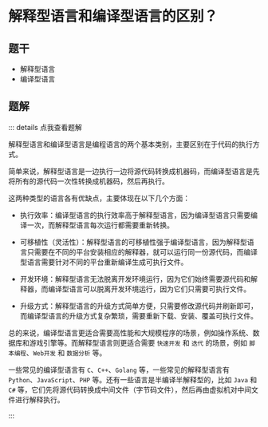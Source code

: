 # 解释型语言和编译型语言的区别？

## 题干

- 解释型语言
- 编译型语言

## 题解

::: details 点我查看题解

解释型语言和编译型语言是编程语言的两个基本类别，主要区别在于代码的执行方式。

简单来说，解释型语言是一边执行一边将源代码转换成机器码，而编译型语言是先将所有的源代码一次性转换成机器码，然后再执行。

这两种类型的语言各有优缺点，主要体现在以下几个方面：

- 执行效率：编译型语言的执行效率高于解释型语言，因为编译型语言只需要编译一次，而解释型语言每次运行都需要重新转换。

- 可移植性（灵活性）：解释型语言的可移植性强于编译型语言，因为解释型语言只需要在不同的平台安装相应的解释器，就可以运行同一份源代码，而编译型语言需要针对不同的平台重新编译生成可执行文件。

- 开发环境：解释型语言无法脱离开发环境运行，因为它们始终需要源代码和解释器，而编译型语言可以脱离开发环境运行，因为它们只需要可执行文件。

- 升级方式：解释型语言的升级方式简单方便，只需要修改源代码并刷新即可，而编译型语言的升级方式复杂繁琐，需要重新下载、安装、覆盖可执行文件。

总的来说，编译型语言更适合需要高性能和大规模程序的场景，例如操作系统、数据库和游戏引擎等。而解释型语言则更适合需要 `快速开发` 和 `迭代` 的场景，例如 `脚本编程`、`Web开发` 和 `数据分析` 等。

一些常见的编译型语言有 `C`、`C++`、`Golang` 等，一些常见的解释型语言有 `Python`、`JavaScript`、`PHP` 等。还有一些语言是半编译半解释型的，比如 `Java` 和 `C#` 等，它们先将源代码转换成中间文件（字节码文件），然后再由虚拟机对中间文件进行解释执行。

:::

